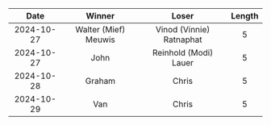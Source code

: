 |Date|Winner|Loser|Length|
|:--:|:----:|:---:|:----:|
|2024-10-27|Walter (Mief) Meuwis|Vinod (Vinnie) Ratnaphat|5|
|2024-10-27|John|Reinhold (Modi) Lauer|5|
|2024-10-28|Graham|Chris|5|
|2024-10-29|Van|Chris|5|
